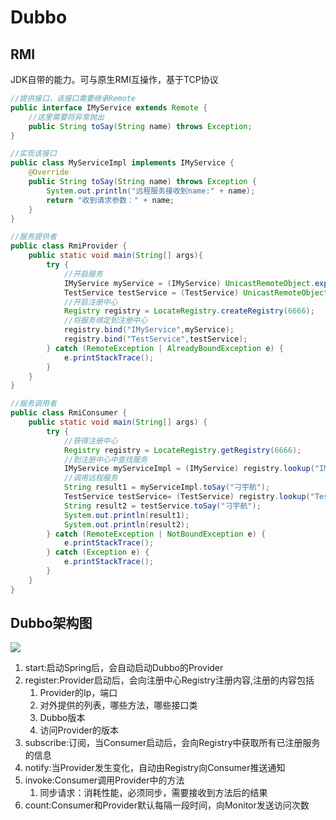 # Dubbo

## RMI

JDK自带的能力。可与原生RMI互操作，基于TCP协议

```java
//提供接口，该接口需要继承Remote
public interface IMyService extends Remote {
    //这里需要将异常抛出
    public String toSay(String name) throws Exception;
}

//实现该接口
public class MyServiceImpl implements IMyService {
    @Override
    public String toSay(String name) throws Exception {
        System.out.println("远程服务接收到name:" + name);
        return "收到请求参数：" + name;
    }
}

//服务提供者
public class RmiProvider {
    public static void main(String[] args){
        try {
            //开启服务
            IMyService myService = (IMyService) UnicastRemoteObject.exportObject(new MyServiceImpl(), 9999);
            TestService testService = (TestService) UnicastRemoteObject.exportObject(new TestServiceImpl(), 9999);
            //开启注册中心
            Registry registry = LocateRegistry.createRegistry(6666);
            //将服务绑定到注册中心
            registry.bind("IMyService",myService);
            registry.bind("TestService",testService);
        } catch (RemoteException | AlreadyBoundException e) {
            e.printStackTrace();
        }
    }
}

//服务调用者
public class RmiConsumer {
    public static void main(String[] args) {
        try {
            //获得注册中心
            Registry registry = LocateRegistry.getRegistry(6666);
            //到注册中心中查找服务
            IMyService myServiceImpl = (IMyService) registry.lookup("IMyService");
            //调用远程服务
            String result1 = myServiceImpl.toSay("刁宇航");
            TestService testService= (TestService) registry.lookup("TestService");
            String result2 = testService.toSay("刁宇航");
            System.out.println(result1);
            System.out.println(result2);
        } catch (RemoteException | NotBoundException e) {
            e.printStackTrace();
        } catch (Exception e) {
            e.printStackTrace();
        }
    }
}
```

## Dubbo架构图

![](\images\图片1.png)

1. start:启动Spring后，会自动启动Dubbo的Provider
2. register:Provider启动后，会向注册中心Registry注册内容,注册的内容包括
   1. Provider的Ip，端口
   2. 对外提供的列表，哪些方法，哪些接口类
   3. Dubbo版本
   4. 访问Provider的版本
3. subscribe:订阅，当Consumer启动后，会向Registry中获取所有已注册服务的信息
4. notify:当Provider发生变化，自动由Registry向Consumer推送通知
5. invoke:Consumer调用Provider中的方法
   1. 同步请求：消耗性能，必须同步，需要接收到方法后的结果
6. count:Consumer和Provider默认每隔一段时间，向Monitor发送访问次数